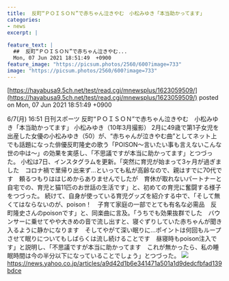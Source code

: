 ```yaml
---
title:  反町“ＰＯＩＳＯＮ”で赤ちゃん泣きやむ　小松みゆき「本当助かってます」  
categories:
- news
excerpt: |
  
feature_text: |
  ##  反町“ＰＯＩＳＯＮ”で赤ちゃん泣きやむ...
  Mon, 07 Jun 2021 18:51:49  +0900
feature_image: "https://picsum.photos/2560/600?image=733"
image: "https://picsum.photos/2560/600?image=733"
---
```


[https://hayabusa9.5ch.net/test/read.cgi/mnewsplus/1623059509/](https://hayabusa9.5ch.net/test/read.cgi/mnewsplus/1623059509/)
posted on Mon, 07 Jun 2021 18:51:49  +0900

<!--more-->

6/7(月) 16:51 日刊スポーツ 反町“ＰＯＩＳＯＮ”で赤ちゃん泣きやむ　小松みゆき「本当助かってます」 小松みゆき（10年3月撮影） 2月に49歳で第1子女児を出産した女優の小松みゆき（50）が、“赤ちゃんが泣きやむ曲”としてネット上でも話題になった俳優反町隆史の歌う「POISON〜言いたい事も言えないこんな世の中は〜」の効果を実感し、「不思議ですが本当に助かってます」とつづった。 小松は7日、インスタグラムを更新。「突然に育児が始まって3ヶ月が過ぎました　コロナ禍で里帰り出来ず…といっても私が高齢なので、親はすでに70代です　頼るつもりははじめからありませんでしたが　育休が取れないパートナーと自宅での、育児と猫11匹のお世話の生活です」と、初めての育児に奮闘する様子をつづった。 続けて、自身が使っている育児グッズを紹介する中で、「そして無くてはならないのが、poison！　子育て家庭の一部でとても有名な必需品　反町隆史さんのpoisonです」と、同楽曲に言及。「うちでも効果抜群でした　バウンサーに乗せてやや大きめの音で流し出すと、寝ぐずりしていた赤ちゃんが聞き入るように静かになります　そしてやがて深い眠りに…ポイントは何回もループさせて眠りについてもしばらくは流し続けることです　昼寝時もpoison注入です」と説明し、「不思議ですが本当に助かってます　これが無かったら、私の睡眠時間は今の半分以下になっていることでしょう」とつづった。 ![](https://amd-pctr.c.yimg.jp/r/iwiz-amd/20210607-36070637-nksports-000-2-view.jpg) https://news.yahoo.co.jp/articles/a9d42d1b6e341471a501a1d9dedcfbfad139bdce
